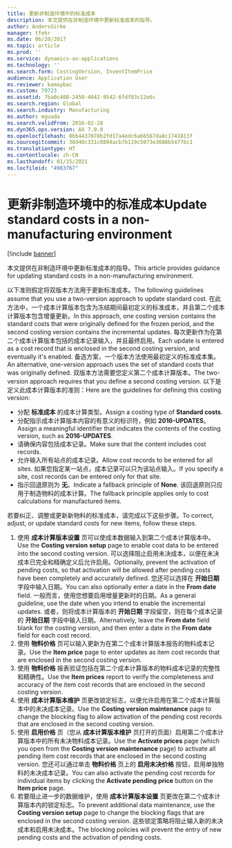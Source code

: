 ```yaml
---
title: 更新非制造环境中的标准成本
description: 本文提供在非制造环境中更新标准成本的指导。
author: AndersGirke
manager: tfehr
ms.date: 06/20/2017
ms.topic: article
ms.prod: ''
ms.service: dynamics-ax-applications
ms.technology: ''
ms.search.form: CostingVersion, InventItemPrice
audience: Application User
ms.reviewer: kamaybac
ms.custom: 79723
ms.assetid: 7ba0c408-2450-4042-9542-6fdf83c12e6c
ms.search.region: Global
ms.search.industry: Manufacturing
ms.author: mguada
ms.search.validFrom: 2016-02-28
ms.dyn365.ops.version: AX 7.0.0
ms.openlocfilehash: 8bb4437078b2fd17a4edc6a66567da8c1741813f
ms.sourcegitcommit: 38d40c331c8894acb7b119c5073e3088b54776c1
ms.translationtype: HT
ms.contentlocale: zh-CN
ms.lasthandoff: 01/15/2021
ms.locfileid: "4983767"
---
```

# <a name="update-standard-costs-in-a-non-manufacturing-environment"></a><span data-ttu-id="dbd8f-103">更新非制造环境中的标准成本</span><span class="sxs-lookup"><span data-stu-id="dbd8f-103">Update standard costs in a non-manufacturing environment</span></span>

[!include [banner](../includes/banner.md)]

<span data-ttu-id="dbd8f-104">本文提供在非制造环境中更新标准成本的指导。</span><span class="sxs-lookup"><span data-stu-id="dbd8f-104">This article provides guidance for updating standard costs in a non-manufacturing environment.</span></span>

<span data-ttu-id="dbd8f-105">以下准则假定将双版本方法用于更新标准成本。</span><span class="sxs-lookup"><span data-stu-id="dbd8f-105">The following guidelines assume that you use a two-version approach to update standard cost.</span></span> <span data-ttu-id="dbd8f-106">在此方法中，一个成本计算版本包含为冻结期间最初定义的标准成本，并且第二个成本计算版本包含增量更新。</span><span class="sxs-lookup"><span data-stu-id="dbd8f-106">In this approach, one costing version contains the standard costs that were originally defined for the frozen period, and the second costing version contains the incremental updates.</span></span> <span data-ttu-id="dbd8f-107">每次更新作为在第二个成本计算版本包括的成本记录输入，并且最终启用。</span><span class="sxs-lookup"><span data-stu-id="dbd8f-107">Each update is entered as a cost record that is enclosed in the second costing version, and eventually it's enabled.</span></span> <span data-ttu-id="dbd8f-108">备选方案，一个版本方法使用最初定义的标准成本集。</span><span class="sxs-lookup"><span data-stu-id="dbd8f-108">An alternative, one-version approach uses the set of standard costs that was originally defined.</span></span> <span data-ttu-id="dbd8f-109">双版本方法需要您定义第二个成本计算版本。</span><span class="sxs-lookup"><span data-stu-id="dbd8f-109">The two-version approach requires that you define a second costing version.</span></span> <span data-ttu-id="dbd8f-110">以下是定义此成本计算版本的准则：</span><span class="sxs-lookup"><span data-stu-id="dbd8f-110">Here are the guidelines for defining this costing version:</span></span>

-   <span data-ttu-id="dbd8f-111">分配 **标准成本** 的成本计算类型。</span><span class="sxs-lookup"><span data-stu-id="dbd8f-111">Assign a costing type of **Standard costs**.</span></span>
-   <span data-ttu-id="dbd8f-112">分配指示成本计算版本内容的有意义的标识符，例如 **2016-UPDATES**。</span><span class="sxs-lookup"><span data-stu-id="dbd8f-112">Assign a meaningful identifier that indicates the contents of the costing version, such as **2016-UPDATES**.</span></span>
-   <span data-ttu-id="dbd8f-113">请确保内容包括成本记录。</span><span class="sxs-lookup"><span data-stu-id="dbd8f-113">Make sure that the content includes cost records.</span></span>
-   <span data-ttu-id="dbd8f-114">允许输入所有站点的成本记录。</span><span class="sxs-lookup"><span data-stu-id="dbd8f-114">Allow cost records to be entered for all sites.</span></span> <span data-ttu-id="dbd8f-115">如果您指定某一站点，成本记录可以只为该站点输入。</span><span class="sxs-lookup"><span data-stu-id="dbd8f-115">If you specify a site, cost records can be entered only for that site.</span></span>
-   <span data-ttu-id="dbd8f-116">指示回退原则为 **无**。</span><span class="sxs-lookup"><span data-stu-id="dbd8f-116">Indicate a fallback principle of **None**.</span></span> <span data-ttu-id="dbd8f-117">该回退原则只应用于制造物料的成本计算。</span><span class="sxs-lookup"><span data-stu-id="dbd8f-117">The fallback principle applies only to cost calculations for manufactured items.</span></span>

<span data-ttu-id="dbd8f-118">若要纠正、调整或更新新物料的标准成本，请完成以下这些步骤。</span><span class="sxs-lookup"><span data-stu-id="dbd8f-118">To correct, adjust, or update standard costs for new items, follow these steps.</span></span>

1.  <span data-ttu-id="dbd8f-119">使用 **成本计算版本设置** 页可以使成本数据输入到第二个成本计算版本中。</span><span class="sxs-lookup"><span data-stu-id="dbd8f-119">Use the **Costing version** **setup** page to enable cost data to be entered into the second costing version.</span></span> <span data-ttu-id="dbd8f-120">可以选择阻止启用未决成本，以便在未决成本已完全和精确定义后允许启用。</span><span class="sxs-lookup"><span data-stu-id="dbd8f-120">Optionally, prevent the activation of pending costs, so that activation will be allowed after pending costs have been completely and accurately defined.</span></span> <span data-ttu-id="dbd8f-121">您还可以选择在 **开始日期** 字段中输入日期。</span><span class="sxs-lookup"><span data-stu-id="dbd8f-121">You can also optionally enter a date in the **From date** field.</span></span> <span data-ttu-id="dbd8f-122">一般而言，使用您想要启用增量更新时的日期。</span><span class="sxs-lookup"><span data-stu-id="dbd8f-122">As a general guideline, use the date when you intend to enable the incremental updates.</span></span> <span data-ttu-id="dbd8f-123">或者，则将成本计算版本的 **开始日期** 字段留空，则在每个成本记录的 **开始日期** 字段中输入日期。</span><span class="sxs-lookup"><span data-stu-id="dbd8f-123">Alternatively, leave the **From date** field blank for the costing version, and then enter a date in the **From date** field for each cost record.</span></span>
2.  <span data-ttu-id="dbd8f-124">使用 **物料价格** 页可以输入更新为在第二个成本计算版本报告的物料成本记录。</span><span class="sxs-lookup"><span data-stu-id="dbd8f-124">Use the **Item price** page to enter updates as item cost records that are enclosed in the second costing version.</span></span>
3.  <span data-ttu-id="dbd8f-125">使用 **物料价格** 报表验证包括在第二个成本计算版本的物料成本记录的完整性和精确性。</span><span class="sxs-lookup"><span data-stu-id="dbd8f-125">Use the **Item prices** report to verify the completeness and accuracy of the item cost records that are enclosed in the second costing version.</span></span>
4.  <span data-ttu-id="dbd8f-126">使用 **成本计算版本维护** 页更改锁定标志，以便允许启用在第二个成本计算版本中的未决成本记录。</span><span class="sxs-lookup"><span data-stu-id="dbd8f-126">Use the **Costing version maintenance** page to change the blocking flag to allow activation of the pending cost records that are enclosed in the second costing version.</span></span>
5.  <span data-ttu-id="dbd8f-127">使用 **启用价格** 页（您从 **成本计算版本维护** 页打开的页面）启用第二个成本计算版本中的所有未决物料成本记录。</span><span class="sxs-lookup"><span data-stu-id="dbd8f-127">Use the **Activate prices** page (which you open from the **Costing version maintenance** page) to activate all pending item cost records that are enclosed in the second costing version.</span></span> <span data-ttu-id="dbd8f-128">您还可以通过单击 **物料价格** 页上的 **启用未决价格** 按钮，启用单独物料的未决成本记录。</span><span class="sxs-lookup"><span data-stu-id="dbd8f-128">You can also activate the pending cost records for individual items by clicking the **Activate pending price** button on the **Item price** page.</span></span>
6.  <span data-ttu-id="dbd8f-129">若要阻止进一步的数据维护，使用 **成本计算版本设置** 页更改在第二个成本计算版本内的锁定标志。</span><span class="sxs-lookup"><span data-stu-id="dbd8f-129">To prevent additional data maintenance, use the **Costing version setup** page to change the blocking flags that are enclosed in the second costing version.</span></span> <span data-ttu-id="dbd8f-130">这些锁定策略将阻止输入新的未决成本和启用未决成本。</span><span class="sxs-lookup"><span data-stu-id="dbd8f-130">The blocking policies will prevent the entry of new pending costs and the activation of pending costs.</span></span>




